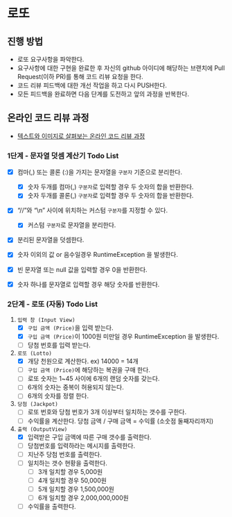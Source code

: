 # 로또
## 진행 방법
* 로또 요구사항을 파악한다.
* 요구사항에 대한 구현을 완료한 후 자신의 github 아이디에 해당하는 브랜치에 Pull Request(이하 PR)를 통해 코드 리뷰 요청을 한다.
* 코드 리뷰 피드백에 대한 개선 작업을 하고 다시 PUSH한다.
* 모든 피드백을 완료하면 다음 단계를 도전하고 앞의 과정을 반복한다.

## 온라인 코드 리뷰 과정
* [텍스트와 이미지로 살펴보는 온라인 코드 리뷰 과정](https://github.com/next-step/nextstep-docs/tree/master/codereview)


### 1단계 - 문자열 덧셈 계산기 Todo List
- [x] 컴마(,) 또는 콜론 (:)을 가지는 문자열을 `구분자` 기준으로 분리한다.
    - [x] 숫자 두개를 컴마(,) `구분자`로 입력할 경우 두 숫자의 합을 반환한다.
    - [x] 숫자 두개를 콜론(,) `구분자`로 입력할 경우 두 숫자의 합을 반환한다.
- [x] “//”와 “\n” 사이에 위치하는 커스텀 `구분자`를 지정할 수 있다.
    - [x] 커스텀 `구분자`로 문자열을 분리한다.
- [x] 분리된 문자열을 덧셈한다.
- [x] 숫자 이외의 값 or 음수일경우 RuntimeException 을 발생한다.
- [x] 빈 문자열 또는 null 값을 입력할 경우 0을 반환한다.
- [x] 숫자 하나를 문자열로 입력할 경우 해당 숫자를 반환한다.


### 2단계 - 로또 (자동) Todo List

1. `입력 창 (Input View)`
    - [x] `구입 금액 (Price)`을 입력 받는다.
    - [x] `구입 금액 (Price)`이 1000원 미만일 경우 RuntimeException 을 발생한다.
    - [ ] 당첨 번호를 입력 받는다.
2. `로또 (Lotto)`
    - [x] 개당 천원으로 계산한다. ex) 14000 = 14개
    - [ ] `구입 금액 (Price)`에 해당하는 복권을 구매 한다.
    - [ ] 로또 숫자는 1~45 사이에 6개의 랜덤 숫자를 갖는다.
    - [ ] 6개의 숫자는 중복이 허용되지 않는다.
    - [ ] 6개의 숫자를 정렬 한다.
3. `당첨 (Jackpot)`
    - [ ] 로또 번호와 당첨 번호가 3개 이상부터 일치하는 갯수를 구한다.
    - [ ] 수익률을 계산한다. 당첨 금액 / 구매 금액 = 수익률 (소숫점 둘째자리까지)
4. `출력 (OutputView)`
    - [x] 입력받은 구입 금액에 따른 구매 갯수를 출력한다.
    - [ ] 당첨번호를 입력하라는 메시지를 출력한다.
    - [ ] 지난주 당첨 번호를 출력한다.
    - [ ] 일치하는 갯수 현황을 출력한다.
        - [ ] 3개 일치할 경우 5,000원
        - [ ] 4개 일치할 경우 50,000원
        - [ ] 5개 일치할 경우 1,500,000원
        - [ ] 6개 일치할 경우 2,000,000,000원
    - [ ] 수익률을 출력한다.